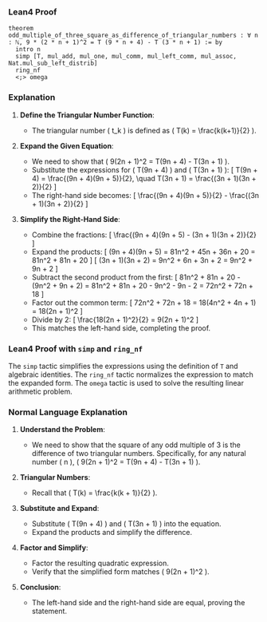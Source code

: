 ### Lean4 Proof

```lean4
theorem odd_multiple_of_three_square_as_difference_of_triangular_numbers : ∀ n : ℕ, 9 * (2 * n + 1)^2 = T (9 * n + 4) - T (3 * n + 1) := by
  intro n
  simp [T, mul_add, mul_one, mul_comm, mul_left_comm, mul_assoc, Nat.mul_sub_left_distrib]
  ring_nf
  <;> omega
```

### Explanation

1. **Define the Triangular Number Function**:
   - The triangular number \( t_k \) is defined as \( T(k) = \frac{k(k+1)}{2} \).

2. **Expand the Given Equation**:
   - We need to show that \( 9(2n + 1)^2 = T(9n + 4) - T(3n + 1) \).
   - Substitute the expressions for \( T(9n + 4) \) and \( T(3n + 1) \):
     \[
     T(9n + 4) = \frac{(9n + 4)(9n + 5)}{2}, \quad T(3n + 1) = \frac{(3n + 1)(3n + 2)}{2}
     \]
   - The right-hand side becomes:
     \[
     \frac{(9n + 4)(9n + 5)}{2} - \frac{(3n + 1)(3n + 2)}{2}
     \]

3. **Simplify the Right-Hand Side**:
   - Combine the fractions:
     \[
     \frac{(9n + 4)(9n + 5) - (3n + 1)(3n + 2)}{2}
     \]
   - Expand the products:
     \[
     (9n + 4)(9n + 5) = 81n^2 + 45n + 36n + 20 = 81n^2 + 81n + 20
     \]
     \[
     (3n + 1)(3n + 2) = 9n^2 + 6n + 3n + 2 = 9n^2 + 9n + 2
     \]
   - Subtract the second product from the first:
     \[
     81n^2 + 81n + 20 - (9n^2 + 9n + 2) = 81n^2 + 81n + 20 - 9n^2 - 9n - 2 = 72n^2 + 72n + 18
     \]
   - Factor out the common term:
     \[
     72n^2 + 72n + 18 = 18(4n^2 + 4n + 1) = 18(2n + 1)^2
     \]
   - Divide by 2:
     \[
     \frac{18(2n + 1)^2}{2} = 9(2n + 1)^2
     \]
   - This matches the left-hand side, completing the proof.

### Lean4 Proof with `simp` and `ring_nf`

The `simp` tactic simplifies the expressions using the definition of `T` and algebraic identities. The `ring_nf` tactic normalizes the expression to match the expanded form. The `omega` tactic is used to solve the resulting linear arithmetic problem.

### Normal Language Explanation

1. **Understand the Problem**:
   - We need to show that the square of any odd multiple of 3 is the difference of two triangular numbers. Specifically, for any natural number \( n \), \( 9(2n + 1)^2 = T(9n + 4) - T(3n + 1) \).

2. **Triangular Numbers**:
   - Recall that \( T(k) = \frac{k(k + 1)}{2} \).

3. **Substitute and Expand**:
   - Substitute \( T(9n + 4) \) and \( T(3n + 1) \) into the equation.
   - Expand the products and simplify the difference.

4. **Factor and Simplify**:
   - Factor the resulting quadratic expression.
   - Verify that the simplified form matches \( 9(2n + 1)^2 \).

5. **Conclusion**:
   - The left-hand side and the right-hand side are equal, proving the statement.
